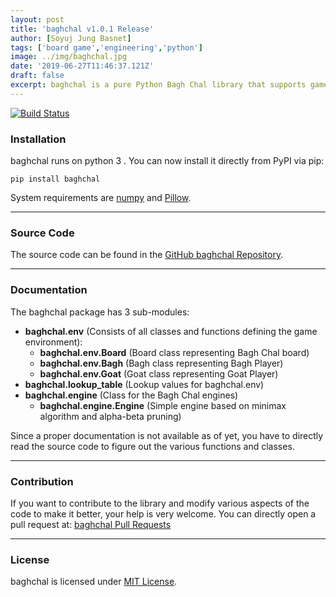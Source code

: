 ```yaml
---
layout: post
title: 'baghchal v1.0.1 Release'
author: [Soyuj Jung Basnet]
tags: ['board game','engineering','python']
image: ../img/baghchal.jpg
date: '2019-06-27T11:46:37.121Z'
draft: false
excerpt: baghchal is a pure Python Bagh Chal library that supports game import, move generation, move validation, and board image rendering. It also comes with a simple engine based on the minimax algorithm and alpha-beta pruning.
---
```


<a href="https://travis-ci.org/basnetsoyuj/baghchal"><img alt="Build Status" src="https://travis-ci.org/basnetsoyuj/baghchal.svg?branch=master" class="no-100-pct"/></a>

<h3 id="installation">Installation</h3>
baghchal runs on python 3 . You can now install it directly from PyPI via pip:

```shell
pip install baghchal
```
System requirements are <a href="https://pypi.org/project/numpy" target="_blank">numpy</a> and <a href="https://pypi.org/project/Pillow/" target="_blank">Pillow</a>.

<hr />
<h3 id="source-code">Source Code</h3>
The source code can be found in the <a href="https://github.com/basnetsoyuj/baghchal" target="_blank">GitHub baghchal Repository</a>.

<hr />
<h3 id="documentation">Documentation</h3>
The baghchal package has 3 sub-modules:

- **baghchal.env** (Consists of all classes and functions defining the game environment):
    - **baghchal.env.Board** (Board class representing Bagh Chal board)
    - **baghchal.env.Bagh** (Bagh class representing Bagh Player)
    - **baghchal.env.Goat** (Goat class representing Goat Player)
- **baghchal.lookup_table** (Lookup values for baghchal.env)
- **baghchal.engine** (Class for the Bagh Chal engines)
    - **baghchal.engine.Engine** (Simple engine based on minimax algorithm and alpha-beta pruning)

Since a proper documentation is not available as of yet, you have to directly read the source code to figure out the various functions and classes.

<hr />
<h3 id="contribution">Contribution</h3>
If you want to contribute to the library and modify various aspects of the code to make it better, your help is very welcome. You can directly open a pull request at: <a href="https://github.com/basnetsoyuj/baghchal/pulls" target="_blank">baghchal Pull Requests</a>

<hr />
<h3 id="license">License</h3>
baghchal is licensed under <a href="https://github.com/basnetsoyuj/baghchal/blob/master/LICENSE.txt" target="_blank">MIT License</a>.